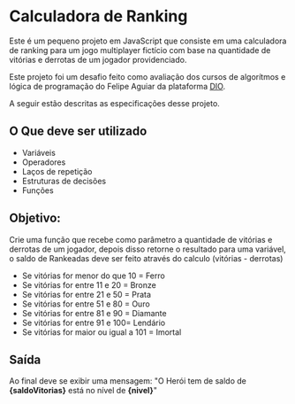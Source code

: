 # Calculadora de Ranking
Este é um pequeno projeto em JavaScript que consiste em uma calculadora de ranking para um jogo multiplayer fictício com base na quantidade de vitórias e derrotas de um jogador providenciado.

Este projeto foi um desafio feito como avaliação dos cursos de algorítmos e lógica de programação do Felipe Aguiar da plataforma [DIO](https://www.dio.me/).

A seguir estão descritas as especificações desse projeto.

## O Que deve ser utilizado

- Variáveis
- Operadores
- Laços de repetição
- Estruturas de decisões
- Funções

## Objetivo:
Crie uma função que recebe como parâmetro a quantidade de vitórias e derrotas de um jogador,
depois disso retorne o resultado para uma variável, o saldo de Rankeadas deve ser feito através do calculo (vitórias - derrotas)

- Se vitórias for menor do que 10 = Ferro
- Se vitórias for entre 11 e 20 = Bronze
- Se vitórias for entre 21 e 50 = Prata
- Se vitórias for entre 51 e 80 = Ouro
- Se vitórias for entre 81 e 90 = Diamante
- Se vitórias for entre 91 e 100= Lendário
- Se vitórias for maior ou igual a 101 = Imortal

## Saída

Ao final deve se exibir uma mensagem:
"O Herói tem de saldo de **{saldoVitorias}** está no nível de **{nivel}**"

